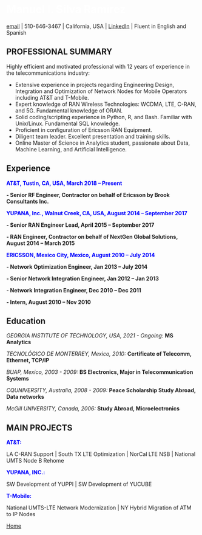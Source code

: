 #  <span style="color:white">Manuel I. Silva Ramirez</span>

[email](manuel.isr@outlook.com) | 510-646-3467 | California, USA | [LinkedIn](https://www.linkedin.com/in/manuel-silva-ramirez/) | Fluent in English and Spanish



## PROFESSIONAL SUMMARY

Highly efficient and motivated professional with 12 years of experience in the telecommunications industry:
- Extensive experience in projects regarding Engineering Design, Integration and Optimization of Network Nodes for Mobile Operators including AT&T and T-Mobile.
- Expert knowledge of RAN Wireless Technologies: WCDMA, LTE, C-RAN, and 5G. Fundamental knowledge of ORAN.
- Solid coding/scripting experience in Python, R, and Bash. Familiar with Unix/Linux. Fundamental SQL knowledge. 
- Proficient in configuration of Ericsson RAN Equipment.
- Diligent team leader. Excellent presentation and training skills. 
- Online Master of Science in Analytics student, passionate about Data, Machine Learning, and Artificial Intelligence.



## Experience


**<span style="color:blue">AT&T, Tustin, CA, USA, March 2018 – Present</span>**

**- Senior RF Engineer, Contractor on behalf of Ericsson by Brook Consultants Inc.**


**<span style="color:blue">YUPANA, Inc., Walnut Creek, CA, USA, August 2014 – September 2017</span>**

**- Senior RAN Engineer Lead, April 2015 – September 2017**

**- RAN Engineer, Contractor on behalf of NextGen Global Solutions, August 2014 – March 2015**


**<span style="color:blue">ERICSSON, Mexico City, Mexico, August 2010 – July 2014</span>**

**- Network Optimization Engineer, Jan 2013 – July 2014**

**- Senior Network Integration Engineer, Jan 2012 – Jan 2013**

**- Network Integration Engineer, Dec 2010 – Dec 2011**

**- Intern, August 2010 – Nov 2010**



## Education

*GEORGIA INSTITUTE OF TECHNOLOGY, USA, 2021 - Ongoing:* 
**MS Analytics**


*TECNOLÓGICO DE MONTERREY, Mexico, 2010:*
**Certificate of Telecomm, Ethernet, TCP/IP**


*BUAP, Mexico, 2003 - 2009:*
**BS Electronics, Major in Telecommunication Systems**


*CQUNIVERSITY, Australia, 2008 - 2009:*
**Peace Scholarship Study Abroad, Data networks**


*McGill UNIVERSITY, Canada, 2006:*
**Study Abroad, Microelectronics**


## MAIN PROJECTS

**<span style="color:blue">AT&T:</span>** 

LA C-RAN Support | South TX LTE Optimization | NorCal LTE NSB | National UMTS Node B Rehome 

**<span style="color:blue">YUPANA, INC.:</span>**

SW Development of YUPPI | SW Development of YUCUBE

**<span style="color:blue">T-Mobile:</span>** 

National UMTS-LTE Network Modernization | NY Hybrid Migration of ATM to IP Nodes








[Home](https://manuelsr26.github.io/)
